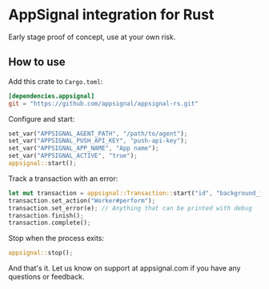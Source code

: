 # AppSignal integration for Rust

Early stage proof of concept, use at your own risk.

## How to use

Add this crate to `Cargo.toml`:

```toml
[dependencies.appsignal]
git = "https://github.com/appsignal/appsignal-rs.git"
```

Configure and start:

```rust
set_var("APPSIGNAL_AGENT_PATH", "/path/to/agent");
set_var("APPSIGNAL_PUSH_API_KEY", "push-api-key");
set_var("APPSIGNAL_APP_NAME", "App name");
set_var("APPSIGNAL_ACTIVE", "true");
appsignal::start();
```

Track a transaction with an error:

```rust
let mut transaction = appsignal::Transaction::start("id", "background_job");
transaction.set_action("Worker#perform");
transaction.set_error(e); // Anything that can be printed with debug
transaction.finish();
transaction.complete();
```

Stop when the process exits:

```rust
appsignal::stop();
```


And that's it. Let us know on support at appsignal.com if you have any
questions or feedback.
